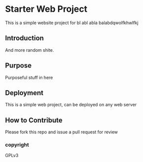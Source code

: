 # Starter Web Project

This is a simple website project for bl abl abla balabdqwolfkhwlfkj

## Introduction

And more random shite.

## Purpose

Purposeful stuff in here

## Deployment

This is a simple web project, can be deployed on any web server

## How to Contribute

Please fork this repo and issue a pull request for review

### copyright

GPLv3
